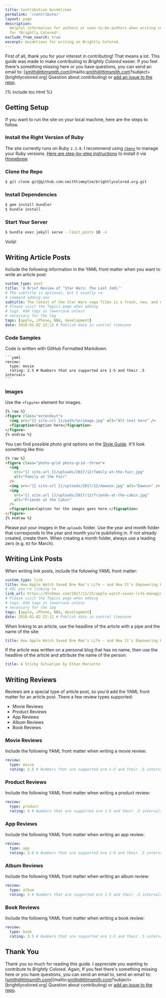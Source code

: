 ```yaml
---
title: Contribution Guidelines
permalink: '/contribute/'
layout: page
description:
  Helpful information for authors or soon-to-be-authors when writing content
  for *Brightly Colored*.
exclude_from_search: true
excerpt: Guidelines for writing on Brightly Colored.
---
```


First of all, thank you for your interest in contributing! That means a lot. This guide was made to make contributing to _Brightly Colored_ easier. If you feel there's something missing here or you have questions, you can send an email to: [smith@ttimsmith.com](mailto:smith@ttimsmith.com?subject=[brightlycolored.org] Question about contributing) or [add an issue to the repo](https://github.com/smithtimmytim/brightlycolored.org/issues/new).

{% include toc.html %}

## Getting Setup

If you want to run the site on your local machine, here are the steps to follow.

### Install the Right Version of Ruby

The site currently runs on Ruby `2.3.0`. I recommend using [`rbenv`](https://github.com/rbenv/rbenv) to manage your Ruby versions. [Here are step-by-step instructions](https://github.com/rbenv/rbenv#homebrew-on-macos) to install it via [Homebrew](https://brew.sh/).

### Clone the Repo

```sh
$ git clone git@github.com:smithtimmytim/brightlycolored.org.git
```

### Install Dependencies

```sh
$ gem install bundler
$ bundle install
```

### Start Your Server

```sh
$ bundle exec jekyll serve --limit_posts 10 -o
```

Voilà!

## Writing Article Posts

Include the following information in the YAML front matter when you want to write an article post:

```yaml
custom_type: post
title: 'A Brief Review of ‘Star Wars: The Last Jedi’'
# The subtitle is optional, but I usually re-
# commend adding one
subtitle: The latest of the Star Wars saga films is a fresh, new, and exciting chapter of my favorite franchise
# Please visit the Topics page when adding
# tags. Add tags in lowercase unless
# necessary for the tag
tags: [apple, iPhone, NBA, development]
date: 2018-01-02 22:12 # Publish date in central timezone
```

### Code Samples

Code is written with GitHub Formatted Markdown.

    ```yaml
    review:
      type: movie
      rating: 2.5 # Numbers that are supported are 1-5 and their .5 intervals
    ```

### Images

Use the `<figure>` element for images.

```html
{% raw %}
<figure class="extendout">
  <img src="{{ site.url }}/path/to/image.jpg" alt="Alt text here" />
  <figcaption>Caption here</figcaption>
</figure>
{% endraw %}
```

You can find possible photo grid options on the [Style Guide](/styleguide). It'll look something like this:

```html
{% raw %}
<figure class="photo-grid photo-grid--three">
  <img
    src="{{ site.url }}/uploads/2017/12/family-at-the-fair.jpg"
    alt="Family at the Fair"
  />
  <img src="{{ site.url }}/uploads/2017/12/dawson.jpg" alt="Dawson" />
  <img
    src="{{ site.url }}/uploads/2017/12/friends-at-the-cabin.jpg"
    alt="Friends at the Cabin"
  />
  <figcaption>Caption for the images goes here.</figcaption>
</figure>
{% endraw %}
```

Please put your images in the `uploads` folder. Use the year and month folder that corresponds to the year and month you're publishing in. If not already created, create them. When creating a month folder, always use a leading zero (e.g. `03` for March).

## Writing Link Posts

When writing link posts, include the following YAML front matter:

```yaml
custom_type: link
title: How Apple Watch Saved One Man’s Life — and How It’s Empowering Him After His Heart Attack | 9to5Mac
# URL you're linking to
link_url: https://9to5mac.com/2017/12/15/apple-watch-saves-life-managing-heart-attack/
# Please visit the Topics page when adding
# tags. Add tags in lowercase unless
# necessary for the tag
tags: [apple, iPhone, NBA, development]
date: 2018-01-02 22:12 # Publish date in central timezone
```

When linking to an article, use the headline of the article with a pipe and the name of the site:

```yaml
title: How Apple Watch Saved One Man’s Life — and How It’s Empowering Him After His Heart Attack | 9to5Mac
```

If the article was written on a personal blog that has no name, then use the headline of the article and attribute the name of the person:

```yaml
title: A Sticky Situation by Ethan Marcotte
```

## Writing Reviews

Reviews are a special type of article post, so you'd add the YAML front matter for an article post. There a few review types supported:

- Movie Reviews
- Product Reviews
- App Reviews
- Album Reviews
- Book Reviews

### Movie Reviews

Include the following YAML front matter when writing a movie review:

```yaml
review:
  type: movie
  rating: 2.5 # Numbers that are supported are 1-5 and their .5 intervals
```

### Product Reviews

Include the following YAML front matter when writing a product review:

```yaml
review:
  type: product
  rating: 4 # Numbers that are supported are 1-5 and their .5 intervals
```

### App Reviews

Include the following YAML front matter when writing an app review:

```yaml
review:
  type: app
  rating: 3.5 # Numbers that are supported are 1-5 and their .5 intervals
```

### Album Reviews

Include the following YAML front matter when writing an album review:

```yaml
review:
  type: album
  rating: 3 # Numbers that are supported are 1-5 and their .5 intervals
```

### Book Reviews

Include the following YAML front matter when writing a book review:

```yaml
review:
  type: book
  rating: 3.5 # Numbers that are supported are 1-5 and their .5 intervals
```

## Thank You

Thank you so much for reading this guide. I appreciate you wanting to contribute to _Brightly Colored_. Again, If you feel there's something missing here or you have questions, you can send an email to, send an email to: [smith@ttimsmith.com](mailto:smith@ttimsmith.com?subject=[brightlycolored.org] Question about contributing) or [add an issue to the repo](https://github.com/smithtimmytim/brightlycolored.org/issues/new).

